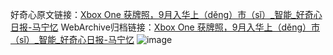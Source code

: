 好奇心原文链接：[Xbox One 获牌照，9月入华上（děng）市（sǐ）_智能_好奇心日报-马宁忆](https://www.qdaily.com/articles/1312.html)
WebArchive归档链接：[Xbox One 获牌照，9月入华上（děng）市（sǐ）_智能_好奇心日报-马宁忆](http://web.archive.org/web/20190623145855/https://www.qdaily.com/articles/1312.html)
![image](http://ww3.sinaimg.cn/large/007d5XDply1g3v4bex1ajj30u03ch1kx)
